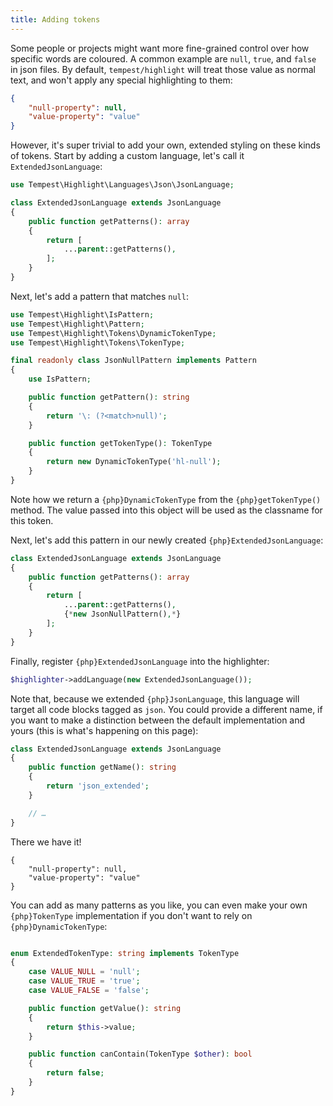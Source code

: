 ```yaml
---
title: Adding tokens
---
```


<style>
.hl-null {
    color: red;
}
</style>

Some people or projects might want more fine-grained control over how specific words are coloured. A common example are `null`, `true`, and `false` in json files. By default, `tempest/highlight` will treat those value as normal text, and won't apply any special highlighting to them:

```json
{
    "null-property": null,
    "value-property": "value"
}
```

However, it's super trivial to add your own, extended styling on these kinds of tokens. Start by adding a custom language, let's call it `ExtendedJsonLanguage`:

```php
use Tempest\Highlight\Languages\Json\JsonLanguage;

class ExtendedJsonLanguage extends JsonLanguage
{
    public function getPatterns(): array
    {
        return [
            ...parent::getPatterns(),
        ];
    }
}
```

Next, let's add a pattern that matches `null`:

```php
use Tempest\Highlight\IsPattern;
use Tempest\Highlight\Pattern;
use Tempest\Highlight\Tokens\DynamicTokenType;
use Tempest\Highlight\Tokens\TokenType;

final readonly class JsonNullPattern implements Pattern
{
    use IsPattern;

    public function getPattern(): string
    {
        return '\: (?<match>null)';
    }

    public function getTokenType(): TokenType
    {
        return new DynamicTokenType('hl-null');
    }
}
```

Note how we return a `{php}DynamicTokenType` from the `{php}getTokenType()` method. The value passed into this object will be used as the classname for this token.

Next, let's add this pattern in our newly created `{php}ExtendedJsonLanguage`:

```php
class ExtendedJsonLanguage extends JsonLanguage
{
    public function getPatterns(): array
    {
        return [
            ...parent::getPatterns(),
            {*new JsonNullPattern(),*}
        ];
    }
}
```

Finally, register `{php}ExtendedJsonLanguage` into the highlighter:

```php
$highlighter->addLanguage(new ExtendedJsonLanguage());
```

Note that, because we extended `{php}JsonLanguage`, this language will target all code blocks tagged as `json`. You could provide a different name, if you want to make a distinction between the default implementation and yours (this is what's happening on this page):

```php
class ExtendedJsonLanguage extends JsonLanguage
{
    public function getName(): string
    {
        return 'json_extended';
    }

    // …
}
```

There we have it!

```json_extended
{
    "null-property": null,
    "value-property": "value"
}
```

You can add as many patterns as you like, you can even make your own `{php}TokenType` implementation if you don't want to rely on `{php}DynamicTokenType`:

```php

enum ExtendedTokenType: string implements TokenType
{
    case VALUE_NULL = 'null';
    case VALUE_TRUE = 'true';
    case VALUE_FALSE = 'false';

    public function getValue(): string
    {
        return $this->value;
    }

    public function canContain(TokenType $other): bool
    {
        return false;
    }
}
```